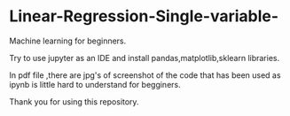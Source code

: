 # Linear-Regression-Single-variable-
Machine learning for beginners.

Try to use jupyter as an IDE and install pandas,matplotlib,sklearn libraries.

In pdf file ,there are jpg's of screenshot of the code that has been used as ipynb is little hard to understand for begginers.

Thank you for using this repository.
